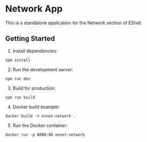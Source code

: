 # Network App

This is a standalone application for the Network section of ESnet.

## Getting Started

1. Install dependencies:
```
npm install
```

2. Run the development server:
```
npm run dev
```

3. Build for production:
```
npm run build
```

4. Docker build example:
```
docker build -t esnet-network .
```

5. Run the Docker container:
```
docker run -p 8080:80 esnet-network
```
